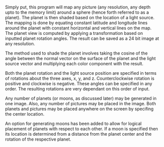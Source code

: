 Simply put, this program will map any picture (any resolution, any depth upto to the memory limit) around a sphere (hence forth referred to as a planet). The planet is then shaded based on the location of a light source. The mapping is done by equating constant latitude and longitude lines around the planet with constant horizontal and vertical lines on the map. The planet view is computed by applying a transformation based on inputted planet rotation angles. The result can be saved as a 24 bit image at any resolution.

The method used to shade the planet involves taking the cosine of the angle between the normal vector on the surface of the planet and the light source vector and multiplying each color component with the result.

Both the planet rotation and the light source position are specified in terms of rotations about the three axes, x, y, and z. Counterclockwise rotation is positive and clockwise is negative. These angles can be specified in any order. The resulting rotations are very dependant on this order of input.

Any number of planets (or moons, as discussed later) may be generated in one image. Also, any number of pictures may be placed in the image. Both planets and pictures may be placed anywhere on the screen by specifing the center location.

An option for generating moons has been added to allow for logical placement of planets with respect to each other. If a moon is specified then its location is determined from a distance from the planet center and the rotation of the respective planet.

